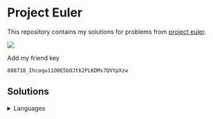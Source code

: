 # Project Euler

This repository contains my solutions for problems from [project
euler](https://projecteuler.net).

![](https://projecteuler.net/profile/zidhuss.png)

Add my friend key

<pre><code>880718_Ihcoqu11O0E5bOJtk2PLKDMs7QVYpXzw</code></pre>

## Solutions

<details>
<summary>Languages</summary>
<table>
  <thead>
    <tr class="header">
      <th align="center">Problem</th>
      <th align="center">C</th>
      <th align="center">C++</th>
      <th align="center">Python</th>
      <th align="center">Go</th>
      <th align="center">Java</th>
      <th align="center">C#</th>
      <th align="center">PHP</th>
      <th align="center">JavaScript</th>
      <th align="center">Rust</th>
      <th align="center">Ruby</th>
    </tr>
  </thead>
  <tbody>
    <tr class="odd">
      <td align="center">001</td>
      <td align="center"><a href="solutions/001/001.c">🔵</a></td>
      <td align="center"><a href="solutions/001/001.cc">🔵</a></td>
      <td align="center"><a href="solutions/001/001.py">🔵</a></td>
      <td align="center"><a href="solutions/001/001.go">🔵</a></td>
      <td align="center"><a href="solutions/001/_001.java">🔵</a></td>
      <td align="center"><a href="solutions/001/_001.cs">🔵</a></td>
      <td align="center"><a href="solutions/001/001.php">🔵</a></td>
      <td align="center"><a href="solutions/001/001.js">🔵</a></td>
      <td align="center"><a href="solutions/001/001.rs">🔵</a></td>
      <td align="center"><a href="solutions/001/001.rb">🔵</a></td>
    </tr>
    <tr class="even">
      <td align="center">002</td>
      <td align="center"><a href="solutions/002/002.c">🔵</a></td>
      <td align="center"><a href="solutions/002/002.cc">🔵</a></td>
      <td align="center"><a href="solutions/002/002.py">🔵</a></td>
      <td align="center"><a href="solutions/002/002.go">🔵</a></td>
      <td align="center"><a href="solutions/002/_002.java">🔵</a></td>
      <td align="center"><a href="solutions/002/_002.cs">🔵</a></td>
      <td align="center"><a href="solutions/002/002.php">🔵</a></td>
      <td align="center"><a href="solutions/002/002.js">🔵</a></td>
      <td align="center"><a href="solutions/002/002.rs">🔵</a></td>
      <td align="center"><a href="solutions/002/002.rb">🔵</a></td>
    </tr>
    <tr class="odd">
      <td align="center">003</td>
      <td align="center"><a href="solutions/003/003.c">🔵</a></td>
      <td align="center"><a href="solutions/003/003.cc">🔵</a></td>
      <td align="center"><a href="solutions/003/003.py">🔵</a></td>
      <td align="center"><a href="solutions/003/003.go">🔵</a></td>
      <td align="center"><a href="solutions/003/_003.java">🔵</a></td>
      <td align="center"><a href="solutions/003/_003.cs">🔵</a></td>
      <td align="center"><a href="solutions/003/003.php">🔵</a></td>
      <td align="center"><a href="solutions/003/003.js">🔵</a></td>
      <td align="center"><a href="solutions/003/003.rs">🔵</a></td>
      <td align="center"></td>
    </tr>
    <tr class="even">
      <td align="center">004</td>
      <td align="center"><a href="solutions/004/004.c">🔵</a></td>
      <td align="center"><a href="solutions/004/004.cc">🔵</a></td>
      <td align="center"><a href="solutions/004/004.py">🔵</a></td>
      <td align="center"><a href="solutions/004/004.go">🔵</a></td>
      <td align="center"><a href="solutions/004/_004.java">🔵</a></td>
      <td align="center"><a href="solutions/004/_004.cs">🔵</a></td>
      <td align="center"><a href="solutions/004/004.php">🔵</a></td>
      <td align="center"><a href="solutions/004/004.js">🔵</a></td>
      <td align="center"><a href="solutions/004/004.rs">🔵</a></td>
      <td align="center"></td>
    </tr>
    <tr class="odd">
      <td align="center">005</td>
      <td align="center"><a href="solutions/005/005.c">🔵</a></td>
      <td align="center"><a href="solutions/005/005.cc">🔵</a></td>
      <td align="center"><a href="solutions/005/005.py">🔵</a></td>
      <td align="center"><a href="solutions/005/005.go">🔵</a></td>
      <td align="center"><a href="solutions/005/_005.java">🔵</a></td>
      <td align="center"><a href="solutions/005/_005.cs">🔵</a></td>
      <td align="center"><a href="solutions/005/005.php">🔵</a></td>
      <td align="center"><a href="solutions/005/005.js">🔵</a></td>
      <td align="center"><a href="solutions/005/005.rs">🔵</a></td>
      <td align="center"></td>
    </tr>
    <tr class="even">
      <td align="center">006</td>
      <td align="center"><a href="solutions/006/006.c">🔵</a></td>
      <td align="center"><a href="solutions/006/006.cc">🔵</a></td>
      <td align="center"><a href="solutions/006/006.py">🔵</a></td>
      <td align="center"><a href="solutions/006/006.go">🔵</a></td>
      <td align="center"><a href="solutions/006/_006.java">🔵</a></td>
      <td align="center"><a href="solutions/006/_006.cs">🔵</a></td>
      <td align="center"><a href="solutions/006/006.php">🔵</a></td>
      <td align="center"><a href="solutions/006/006.js">🔵</a></td>
      <td align="center"><a href="solutions/006/006.rs">🔵</a></td>
      <td align="center"></td>
    </tr>
    <tr class="odd">
      <td align="center">007</td>
      <td align="center"><a href="solutions/007/007.c">🔵</a></td>
      <td align="center"><a href="solutions/007/007.cc">🔵</a></td>
      <td align="center"><a href="solutions/007/007.py">🔵</a></td>
      <td align="center"><a href="solutions/007/007.go">🔵</a></td>
      <td align="center"><a href="solutions/007/_007.java">🔵</a></td>
      <td align="center"><a href="solutions/007/_007.cs">🔵</a></td>
      <td align="center"><a href="solutions/007/007.php">🔵</a></td>
      <td align="center"><a href="solutions/007/007.js">🔵</a></td>
      <td align="center"></td>
      <td align="center"></td>
    </tr>
    <tr class="even">
      <td align="center">008</td>
      <td align="center"><a href="solutions/008/008.c">🔵</a></td>
      <td align="center"></td>
      <td align="center"><a href="solutions/008/008.py">🔵</a></td>
      <td align="center"><a href="solutions/008/008.go">🔵</a></td>
      <td align="center"><a href="solutions/008/_008.java">🔵</a></td>
      <td align="center"></td>
      <td align="center"></td>
      <td align="center"><a href="solutions/008/008.js">🔵</a></td>
      <td align="center"><a href="solutions/008/008.rs">🔵</a></td>
      <td align="center"></td>
    </tr>
    <tr class="odd">
      <td align="center">009</td>
      <td align="center"><a href="solutions/009/009.c">🔵</a></td>
      <td align="center"><a href="solutions/009/009.cc">🔵</a></td>
      <td align="center"><a href="solutions/009/009.py">🔵</a></td>
      <td align="center"><a href="solutions/009/009.go">🔵</a></td>
      <td align="center"><a href="solutions/009/_009.java">🔵</a></td>
      <td align="center"><a href="solutions/009/_009.cs">🔵</a></td>
      <td align="center"><a href="solutions/009/009.php">🔵</a></td>
      <td align="center"><a href="solutions/009/009.js">🔵</a></td>
      <td align="center"></td>
      <td align="center"></td>
    </tr>
    <tr class="even">
      <td align="center">010</td>
      <td align="center"><a href="solutions/010/010.c">🔵</a></td>
      <td align="center"><a href="solutions/010/010.cc">🔵</a></td>
      <td align="center"><a href="solutions/010/010.py">🔵</a></td>
      <td align="center"><a href="solutions/010/010.go">🔵</a></td>
      <td align="center"><a href="solutions/010/_010.java">🔵</a></td>
      <td align="center"><a href="solutions/010/_010.cs">🔵</a></td>
      <td align="center"><a href="solutions/010/010.php">🔵</a></td>
      <td align="center"><a href="solutions/010/010.js">🔵</a></td>
      <td align="center"></td>
      <td align="center"></td>
    </tr>
    <tr class="odd">
      <td align="center">011</td>
      <td align="center"></td>
      <td align="center"></td>
      <td align="center"></td>
      <td align="center"><a href="solutions/011/011.go">🔵</a></td>
      <td align="center"></td>
      <td align="center"></td>
      <td align="center"></td>
      <td align="center"></td>
      <td align="center"></td>
      <td align="center"></td>
    </tr>
    <tr class="even">
      <td align="center">012</td>
      <td align="center"></td>
      <td align="center"></td>
      <td align="center"></td>
      <td align="center"><a href="solutions/012/012.go">🔵</a></td>
      <td align="center"></td>
      <td align="center"></td>
      <td align="center"></td>
      <td align="center"></td>
      <td align="center"></td>
      <td align="center"></td>
    </tr>
    <tr class="odd">
      <td align="center">013</td>
      <td align="center"><a href="solutions/013/013.c">🔵</a></td>
      <td align="center"></td>
      <td align="center"><a href="solutions/013/013.py">🔵</a></td>
      <td align="center"><a href="solutions/013/013.go">🔵</a></td>
      <td align="center"></td>
      <td align="center"></td>
      <td align="center"></td>
      <td align="center"></td>
      <td align="center"></td>
      <td align="center"></td>
    </tr>
    <tr class="even">
      <td align="center">014</td>
      <td align="center"></td>
      <td align="center"></td>
      <td align="center"></td>
      <td align="center"><a href="solutions/014/014.go">🔵</a></td>
      <td align="center"></td>
      <td align="center"></td>
      <td align="center"></td>
      <td align="center"></td>
      <td align="center"></td>
      <td align="center"></td>
    </tr>
    <tr class="odd">
      <td align="center">015</td>
      <td align="center"><a href="solutions/015/015.c">🔵</a></td>
      <td align="center"><a href="solutions/015/015.cc">🔵</a></td>
      <td align="center"><a href="solutions/015/015.py">🔵</a></td>
      <td align="center"><a href="solutions/015/015.go">🔵</a></td>
      <td align="center"><a href="solutions/015/_015.java">🔵</a></td>
      <td align="center"><a href="solutions/015/_015.cs">🔵</a></td>
      <td align="center"></td>
      <td align="center"><a href="solutions/015/015.js">🔵</a></td>
      <td align="center"><a href="solutions/015/015.rs">🔵</a></td>
      <td align="center"></td>
    </tr>
    <tr class="even">
      <td align="center">016</td>
      <td align="center"><a href="solutions/016/016.c">🔵</a></td>
      <td align="center"></td>
      <td align="center"><a href="solutions/016/016.py">🔵</a></td>
      <td align="center"><a href="solutions/016/016.go">🔵</a></td>
      <td align="center"></td>
      <td align="center"></td>
      <td align="center"></td>
      <td align="center"></td>
      <td align="center"></td>
      <td align="center"></td>
    </tr>
    <tr class="odd">
      <td align="center">017</td>
      <td align="center"></td>
      <td align="center"></td>
      <td align="center"></td>
      <td align="center"><a href="solutions/017/017.go">🔵</a></td>
      <td align="center"></td>
      <td align="center"></td>
      <td align="center"></td>
      <td align="center"></td>
      <td align="center"></td>
      <td align="center"></td>
    </tr>
    <tr class="even">
      <td align="center">018</td>
      <td align="center"><a href="solutions/018/018.c">🔵</a></td>
      <td align="center"></td>
      <td align="center"></td>
      <td align="center"><a href="solutions/018/018.go">🔵</a></td>
      <td align="center"></td>
      <td align="center"></td>
      <td align="center"></td>
      <td align="center"></td>
      <td align="center"></td>
      <td align="center"></td>
    </tr>
    <tr class="odd">
      <td align="center">019</td>
      <td align="center"><a href="solutions/019/019.c">🔵</a></td>
      <td align="center"></td>
      <td align="center"><a href="solutions/019/019.py">🔵</a></td>
      <td align="center"><a href="solutions/019/019.go">🔵</a></td>
      <td align="center"></td>
      <td align="center"></td>
      <td align="center"></td>
      <td align="center"></td>
      <td align="center"></td>
      <td align="center"></td>
    </tr>
    <tr class="even">
      <td align="center">020</td>
      <td align="center"><a href="solutions/020/020.c">🔵</a></td>
      <td align="center"></td>
      <td align="center"><a href="solutions/020/020.py">🔵</a></td>
      <td align="center"><a href="solutions/020/020.go">🔵</a></td>
      <td align="center"></td>
      <td align="center"></td>
      <td align="center"></td>
      <td align="center"></td>
      <td align="center"></td>
      <td align="center"></td>
    </tr>
    <tr class="odd">
      <td align="center">021</td>
      <td align="center"></td>
      <td align="center"></td>
      <td align="center"><a href="solutions/021/021.py">🔵</a></td>
      <td align="center"></td>
      <td align="center"></td>
      <td align="center"></td>
      <td align="center"></td>
      <td align="center"></td>
      <td align="center"></td>
      <td align="center"></td>
    </tr>
    <tr class="even">
      <td align="center">022</td>
      <td align="center"><a href="solutions/022/022.c">🔵</a></td>
      <td align="center"></td>
      <td align="center"></td>
      <td align="center"><a href="solutions/022/022.go">🔵</a></td>
      <td align="center"></td>
      <td align="center"></td>
      <td align="center"></td>
      <td align="center"><a href="solutions/022/022.js">🔵</a></td>
      <td align="center"></td>
      <td align="center"></td>
    </tr>
    <tr class="odd">
      <td align="center">023</td>
      <td align="center"></td>
      <td align="center"></td>
      <td align="center"><a href="solutions/023/023.py">🔵</a></td>
      <td align="center"></td>
      <td align="center"></td>
      <td align="center"></td>
      <td align="center"></td>
      <td align="center"></td>
      <td align="center"></td>
      <td align="center"></td>
    </tr>
    <tr class="even">
      <td align="center">024</td>
      <td align="center"></td>
      <td align="center"></td>
      <td align="center"><a href="solutions/024/024.py">🔵</a></td>
      <td align="center"></td>
      <td align="center"></td>
      <td align="center"></td>
      <td align="center"></td>
      <td align="center"></td>
      <td align="center"></td>
      <td align="center"></td>
    </tr>
    <tr class="odd">
      <td align="center">025</td>
      <td align="center"><a href="solutions/025/025.c">🔵</a></td>
      <td align="center"></td>
      <td align="center"><a href="solutions/025/025.py">🔵</a></td>
      <td align="center"><a href="solutions/025/025.go">🔵</a></td>
      <td align="center"></td>
      <td align="center"></td>
      <td align="center"></td>
      <td align="center"></td>
      <td align="center"></td>
      <td align="center"></td>
    </tr>
    <tr class="even">
      <td align="center">028</td>
      <td align="center"><a href="solutions/028/028.c">🔵</a></td>
      <td align="center"><a href="solutions/028/028.cc">🔵</a></td>
      <td align="center"><a href="solutions/028/028.py">🔵</a></td>
      <td align="center"><a href="solutions/028/028.go">🔵</a></td>
      <td align="center"><a href="solutions/028/_028.java">🔵</a></td>
      <td align="center"><a href="solutions/028/_028.cs">🔵</a></td>
      <td align="center"><a href="solutions/028/028.php">🔵</a></td>
      <td align="center"><a href="solutions/028/028.js">🔵</a></td>
      <td align="center"><a href="solutions/028/028.rs">🔵</a></td>
      <td align="center"></td>
    </tr>
    <tr class="odd">
      <td align="center">029</td>
      <td align="center"><a href="solutions/029/029.c">🔵</a></td>
      <td align="center"></td>
      <td align="center"><a href="solutions/029/029.py">🔵</a></td>
      <td align="center"><a href="solutions/029/029.go">🔵</a></td>
      <td align="center"></td>
      <td align="center"></td>
      <td align="center"></td>
      <td align="center"></td>
      <td align="center"></td>
      <td align="center"></td>
    </tr>
    <tr class="even">
      <td align="center">030</td>
      <td align="center"><a href="solutions/030/030.c">🔵</a></td>
      <td align="center"></td>
      <td align="center"></td>
      <td align="center"><a href="solutions/030/030.go">🔵</a></td>
      <td align="center"></td>
      <td align="center"></td>
      <td align="center"></td>
      <td align="center"></td>
      <td align="center"></td>
      <td align="center"></td>
    </tr>
    <tr class="odd">
      <td align="center">031</td>
      <td align="center"></td>
      <td align="center"></td>
      <td align="center"></td>
      <td align="center"><a href="solutions/031/031.go">🔵</a></td>
      <td align="center"></td>
      <td align="center"></td>
      <td align="center"></td>
      <td align="center"></td>
      <td align="center"></td>
      <td align="center"></td>
    </tr>
    <tr class="even">
      <td align="center">033</td>
      <td align="center"><a href="solutions/033/033.c">🔵</a></td>
      <td align="center"></td>
      <td align="center"><a href="solutions/033/033.py">🔵</a></td>
      <td align="center"><a href="solutions/033/033.go">🔵</a></td>
      <td align="center"></td>
      <td align="center"></td>
      <td align="center"></td>
      <td align="center"></td>
      <td align="center"></td>
      <td align="center"></td>
    </tr>
    <tr class="odd">
      <td align="center">034</td>
      <td align="center"><a href="solutions/034/034.c">🔵</a></td>
      <td align="center"></td>
      <td align="center"></td>
      <td align="center"><a href="solutions/034/034.go">🔵</a></td>
      <td align="center"></td>
      <td align="center"></td>
      <td align="center"></td>
      <td align="center"></td>
      <td align="center"></td>
      <td align="center"></td>
    </tr>
    <tr class="even">
      <td align="center">036</td>
      <td align="center"></td>
      <td align="center"></td>
      <td align="center"><a href="solutions/036/036.py">🔵</a></td>
      <td align="center"><a href="solutions/036/036.go">🔵</a></td>
      <td align="center"></td>
      <td align="center"></td>
      <td align="center"></td>
      <td align="center"></td>
      <td align="center"></td>
      <td align="center"></td>
    </tr>
    <tr class="odd">
      <td align="center">040</td>
      <td align="center"><a href="solutions/040/040.c">🔵</a></td>
      <td align="center"></td>
      <td align="center"><a href="solutions/040/040.py">🔵</a></td>
      <td align="center"></td>
      <td align="center"></td>
      <td align="center"></td>
      <td align="center"></td>
      <td align="center"></td>
      <td align="center"></td>
      <td align="center"></td>
    </tr>
    <tr class="even">
      <td align="center">048</td>
      <td align="center"><a href="solutions/048/048.c">🔵</a></td>
      <td align="center"></td>
      <td align="center"><a href="solutions/048/048.py">🔵</a></td>
      <td align="center"><a href="solutions/048/048.go">🔵</a></td>
      <td align="center"></td>
      <td align="center"></td>
      <td align="center"></td>
      <td align="center"></td>
      <td align="center"></td>
      <td align="center"></td>
    </tr>
    <tr class="odd">
      <td align="center">052</td>
      <td align="center"><a href="solutions/052/052.c">🔵</a></td>
      <td align="center"></td>
      <td align="center"><a href="solutions/052/052.py">🔵</a></td>
      <td align="center"><a href="solutions/052/052.go">🔵</a></td>
      <td align="center"></td>
      <td align="center"></td>
      <td align="center"></td>
      <td align="center"></td>
      <td align="center"></td>
      <td align="center"></td>
    </tr>
    <tr class="even">
      <td align="center">056</td>
      <td align="center"><a href="solutions/056/056.c">🔵</a></td>
      <td align="center"></td>
      <td align="center"><a href="solutions/056/056.py">🔵</a></td>
      <td align="center"><a href="solutions/056/056.go">🔵</a></td>
      <td align="center"></td>
      <td align="center"></td>
      <td align="center"></td>
      <td align="center"></td>
      <td align="center"></td>
      <td align="center"></td>
    </tr>
    <tr class="odd">
      <td align="center">059</td>
      <td align="center"><a href="solutions/059/059.c">🔵</a></td>
      <td align="center"></td>
      <td align="center"><a href="solutions/059/059.py">🔵</a></td>
      <td align="center"><a href="solutions/059/059.go">🔵</a></td>
      <td align="center"></td>
      <td align="center"></td>
      <td align="center"></td>
      <td align="center"></td>
      <td align="center"></td>
      <td align="center"></td>
    </tr>
    <tr class="even">
      <td align="center">067</td>
      <td align="center"><a href="solutions/067/067.c">🔵</a></td>
      <td align="center"></td>
      <td align="center"></td>
      <td align="center"><a href="solutions/067/067.go">🔵</a></td>
      <td align="center"></td>
      <td align="center"></td>
      <td align="center"></td>
      <td align="center"></td>
      <td align="center"></td>
      <td align="center"></td>
    </tr>
    <tr class="odd">
      <td align="center">092</td>
      <td align="center"><a href="solutions/092/092.c">🔵</a></td>
      <td align="center"></td>
      <td align="center"></td>
      <td align="center"><a href="solutions/092/092.go">🔵</a></td>
      <td align="center"></td>
      <td align="center"></td>
      <td align="center"></td>
      <td align="center"></td>
      <td align="center"></td>
      <td align="center"></td>
    </tr>
    <tr class="even">
      <td align="center">145</td>
      <td align="center"><a href="solutions/145/145.c">🔵</a></td>
      <td align="center"></td>
      <td align="center"></td>
      <td align="center"><a href="solutions/145/145.go">🔵</a></td>
      <td align="center"></td>
      <td align="center"></td>
      <td align="center"></td>
      <td align="center"></td>
      <td align="center"><a href="solutions/145/145.rs">🔵</a></td>
      <td align="center"></td>
    </tr>
    <tr class="odd">
      <td align="center">206</td>
      <td align="center"><a href="solutions/206/206.c">🔵</a></td>
      <td align="center"></td>
      <td align="center"></td>
      <td align="center"><a href="solutions/206/206.go">🔵</a></td>
      <td align="center"></td>
      <td align="center"></td>
      <td align="center"></td>
      <td align="center"></td>
      <td align="center"></td>
      <td align="center"></td>
    </tr>
  </tbody>
</table>
</details>
